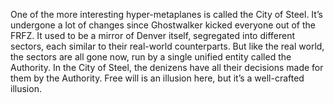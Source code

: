 One of the more interesting hyper-metaplanes is called the City of Steel. It’s undergone a lot of changes since Ghostwalker kicked everyone out of the FRFZ. It used to be a mirror of Denver itself, segregated into different sectors, each similar to their real-world counterparts. But like the real world, the sectors are all gone now, run by a single unified entity called the Authority. In the City of Steel, the denizens have all their decisions made for them by the Authority. Free will is an illusion here, but it’s a well-crafted illusion.